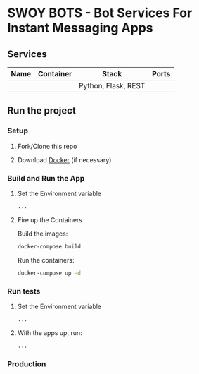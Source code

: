 # SWOY BOTS - Bot Services For Instant Messaging Apps

## Services

| Name                 | Container         | Stack               | Ports  |
|----------------------|-------------------|---------------------|--------|
|                      |                   | Python, Flask, REST |        |

## Run the project

### Setup

1. Fork/Clone this repo

1. Download [Docker](https://docs.docker.com/docker-for-mac/install/) (if necessary)

### Build and Run the App

1. Set the Environment variable

    ```sh
    ...
    ```

1. Fire up the Containers

    Build the images:

    ```sh
    docker-compose build
    ```

    Run the containers:

    ```sh
    docker-compose up -d
    ```

### Run tests

1. Set the Environment variable

    ```sh
    ...
    ```

1. With the apps up, run:

    ```sh
    ...
    ```

### Production
